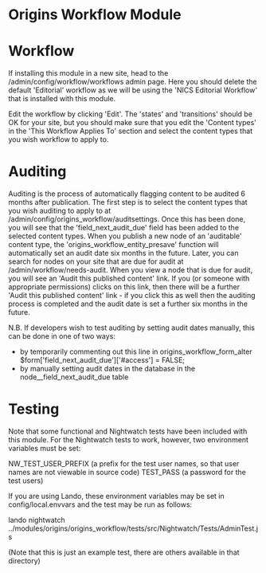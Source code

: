 # Origins Workflow Module

# Workflow

If installing this module in a new site, head to the /admin/config/workflow/workflows admin page. Here you should delete
the default 'Editorial' workflow as we will be using the 'NICS Editorial Workflow' that is installed with this module.

Edit the workflow by clicking 'Edit'. The 'states' and 'transitions' should be OK for your site, but you should make sure
that you edit the 'Content types' in the 'This Workflow Applies To' section and select the content types that you wish
workflow to apply to.

# Auditing

Auditing is the process of automatically flagging content to be audited 6 months after publication.
The first step is to select the content types that you wish auditing to apply to at /admin/config/origins_workflow/auditsettings.
Once this has been done, you will see that the 'field_next_audit_due' field has been added to the selected content types.
When you publish a new node of an 'auditable' content type, the 'origins_workflow_entity_presave' function will automatically set
an audit date six months in the future.
Later, you can search for nodes on your site that are due for audit at /admin/workflow/needs-audit.
When you view a node that is due for audit, you will see an 'Audit this published content' link. If you (or someone with
appropriate permissions) clicks on this link, then there will be a further 'Audit this published content' link - if you click
this as well then the auditing process is completed and the audit date is set a further six months in the future.

N.B. If developers wish to test auditing by setting audit dates manually, this can be done in one of two ways:
- by temporarily commenting out this line in origins_workflow_form_alter
$form['field_next_audit_due']['#access'] = FALSE;
- by manually setting audit dates in the database in the node__field_next_audit_due table

# Testing

Note that some functional and Nightwatch tests have been included with this module.
For the Nightwatch tests to work, however, two environment variables must be set:

NW_TEST_USER_PREFIX  (a prefix for the test user names, so that user names are not viewable in source code)
TEST_PASS           (a password for the test users)

If you are using Lando, these environment variables may be set in config/local.envvars and the test may be run as follows:

lando nightwatch ../modules/origins/origins_workflow/tests/src/Nightwatch/Tests/AdminTest.js

(Note that this is just an example test, there are others available in that directory)
